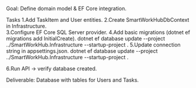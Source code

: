 Goal: Define domain model & EF Core integration. 


Tasks 
1.Add TaskItem and User entities. 
2.Create SmartWorkHubDbContext in Infrastructure.   
3.Configure EF Core SQL Server provider. 
4.Add basic migrations (dotnet ef migrations add InitialCreate). 
    dotnet ef database update --project ../SmartWorkHub.Infrastructure --startup-project .
5.Update connection string in appsettings.json. 
    dotnet ef database update --project ../SmartWorkHub.Infrastructure --startup-project .

6.Run API → verify database created. 




Deliverable: Database with tables for Users and Tasks.